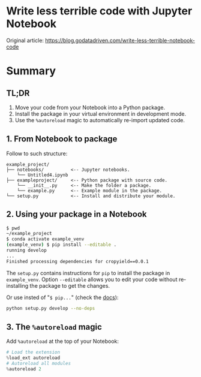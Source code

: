# Write less terrible code with Jupyter Notebook
Original article: https://blog.godatadriven.com/write-less-terrible-notebook-code

# Summary

## TL;DR

1. Move your code from your Notebook into a Python package.
2. Install the package in your virtual environment in development mode.
3. Use the `%autoreload` magic to automatically re-import updated code.

## 1. From Notebook to package

Follow to such structure:

```
example_project/
├── notebooks/          <-- Jupyter notebooks.
    └── Untitled4.ipynb
├── exampleproject/     <-- Python package with source code.
    └── __init__.py     <-- Make the folder a package.
    └── example.py      <-- Example module in the package.
└── setup.py            <-- Install and distribute your module.
```

## 2. Using your package in a Notebook

```bash
$ pwd
~/example_project
$ conda activate example_venv
(example_venv) $ pip install --editable .
running develop
...
Finished processing dependencies for cropyield==0.0.1
```

The `setup.py` contains instructions for `pip` to install the package in `example_venv`.
Option `--editable` allows you to edit your code without re-installing the package to get the changes.

Or use insted of "`$ pip...`" (check the [docs](https://pip.pypa.io/en/latest/reference/pip_install/#editable-installs)):
```bash
python setup.py develop --no-deps
```

## 3. The `%autoreload` magic

Add `%autoreload` at the top of your Notebook:

```python
# Load the extension
%load_ext autoreload
# Autoreload all modules
%autoreload 2
```